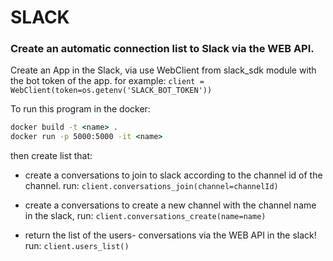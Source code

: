 # SLACK

### Create an automatic connection list to Slack via the WEB API.

Create an App in the Slack, via use WebClient from slack_sdk module with the bot token of the app.
for example:
    `client = WebClient(token=os.getenv('SLACK_BOT_TOKEN'))`

To run this program in the docker:

```cmd
docker build -t <name> .
docker run -p 5000:5000 -it <name>
``` 

then create list that:
- create a conversations to join to slack according  to the channel id of the channel.
run:
    `client.conversations_join(channel=channelId)`

- create a conversations to create a new channel with the channel name in the slack,
run:
    `client.conversations_create(name=name)`

- return the list of the users- conversations via the WEB API in the slack!
run:
    `client.users_list()`
